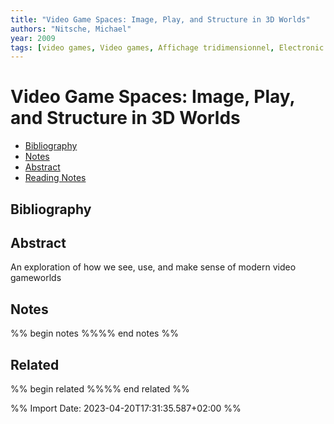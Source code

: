 ```yaml
---
title: "Video Game Spaces: Image, Play, and Structure in 3D Worlds"
authors: "Nitsche, Michael"
year: 2009
tags: [video games, Video games, Affichage tridimensionnel, Electronic resource, Jeux vidéo, three-dimensional, Three-dimensional display systems, Video Games]
---
```

# Video Game Spaces: Image, Play, and Structure in 3D Worlds

- [Bibliography](#bibliography)
- [Notes](#notes)
- [Abstract](#abstract)
- [Reading Notes](#reading-notes)

## Bibliography


## Abstract
An exploration of how we see, use, and make sense of modern video gameworlds

## Notes
%% begin notes %%%% end notes %%


## Related
%% begin related %%%% end related %%

%% Import Date: 2023-04-20T17:31:35.587+02:00 %%
